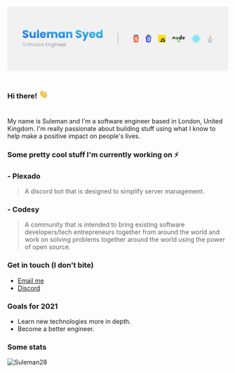 <div align="center">
    <img src=https://raw.githubusercontent.com/Suleman28/Suleman28/master/assets/githubBanner.png>
</div>
<br>

### Hi there! <img type="gif" src=https://raw.githubusercontent.com/Suleman28/Suleman28/master/assets/wave.gif height="20px">

#

My name is Suleman and I'm a software engineer based in London, United Kingdom. I'm really passionate about building stuff using what I know to help make a positive impact on people's lives.


### Some pretty cool stuff I'm currently working on ⚡

### - **Plexado**

> A discord bot that is designed to simplify server management.
> 
### - **Codesy**

> A community that is intended to bring existing software developers/tech entrepreneurs together from around the world and work on solving problems together around the world using the power of open source.


### **Get in touch** (I don't bite)

- [Email me](mailto:suleman@pixeldev.studio)
- [Discord](https://discord.com/users/175725351547305984)

### **Goals for 2021**

- Learn new technologies more in depth.
- Become a better engineer.
  <br>

### **Some stats**

<div align="left">
    <img src=https://github-readme-stats.vercel.app/api?username=Suleman28&show_icons=true alt=Suleman28 />
</div>

<!--
**Suleman28/Suleman28** is a ✨ _special_ ✨ repository because its `README.md` (this file) appears on your GitHub profile.

Here are some ideas to get you started:

- 🔭 I’m currently working on ...
- 🌱 I’m currently learning ...
- 👯 I’m looking to collaborate on ...
- 🤔 I’m looking for help with ...
- 💬 Ask me about ...
- 📫 How to reach me: ...
- 😄 Pronouns: ...
- ⚡ Fun fact: ...
-->
